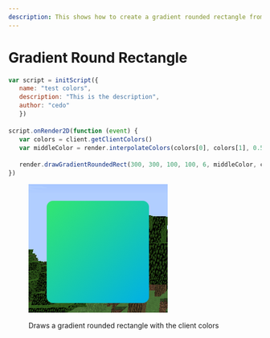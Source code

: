 ```yaml
---
description: This shows how to create a gradient rounded rectangle from corner to corner
---
```


# Gradient Round Rectangle

```javascript
var script = initScript({
   name: "test colors",
   description: "This is the description",    
   author: "cedo"
   })
   
script.onRender2D(function (event) {    
   var colors = client.getClientColors()    
   var middleColor = render.interpolateColors(colors[0], colors[1], 0.5)   
 
   render.drawGradientRoundedRect(300, 300, 100, 100, 6, middleColor, colors[0], colors[1], middleColor)
})
```

<figure><img src="../../.gitbook/assets/Screenshot 2022-03-03 111007.png" alt=""><figcaption><p>Draws a gradient rounded rectangle with the client colors</p></figcaption></figure>
